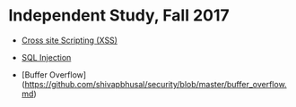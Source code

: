 #  Independent Study, Fall 2017
 
* [Cross site Scripting (XSS)](https://github.com/shivapbhusal/security/blob/master/xss.md)

* [SQL Injection](https://github.com/shivapbhusal/security/blob/master/sql_injection.md)

* [Buffer Overflow] (https://github.com/shivapbhusal/security/blob/master/buffer_overflow.md)
